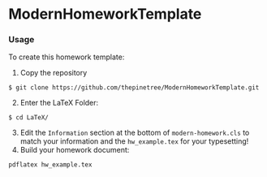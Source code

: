 # ModernHomeworkTemplate

### Usage
To create this homework template:
1. Copy the repository
```
$ git clone https://github.com/thepinetree/ModernHomeworkTemplate.git
```
2. Enter the LaTeX Folder:
```
$ cd LaTeX/
```
3. Edit the `Information` section at the bottom of `modern-homework.cls` to match your information and the `hw_example.tex` for your typesetting!
4. Build your homework document:
```
pdflatex hw_example.tex
```
